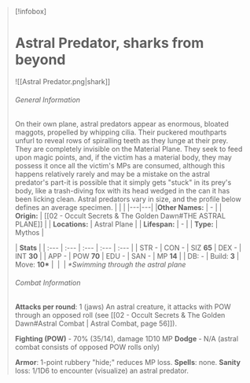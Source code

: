 

> [!infobox]
> # Astral Predator, sharks from beyond
> ![[Astral Predator.png|shark]]
> ###### General Information
> 	On their own plane, astral predators appear as enormous, bloated maggots, propelled by whipping cilia. Their puckered mouthparts unfurl to reveal rows of spiralling teeth as they lunge at their prey. They are completely invisible on the Material Plane. 
> 	They seek to feed upon magic points, and, if the victim has a material body, they may possess it once all the victim's MPs are consumed, although this happens relatively rarely and may be a mistake on the astral predator's part-it is possible that it simply gets "stuck" in its prey's body, like a trash-diving fox with its head wedged in the can it has been licking clean. Astral predators vary in size, and the profile below defines an average specimen.
> | | |
> |---|---|
> |**Other Names:** | - |
> | **Origin:** | [[02 - Occult Secrets & The Golden Dawn#THE ASTRAL PLANE]] |
> | **Locations:** |  Astral Plane |
> | **Lifespan:** | - |
> | **Type:** | Mythos |
> 
> | **Stats** |
> | :--- | :--- | :--- | :--- | :--- |
> | STR - | CON - | SIZ **65** | DEX - | INT **30** |
| APP - | POW **70** | EDU - | SAN - | MP **14** |
| DB: - | Build: **3** | Move: **10\*** |  |  |
> *\*Swimming through the astral plane*
> 
> ###### Combat Information
> **Attacks per round**: 1 (jaws)
> An astral creature, it attacks with POW through an opposed roll (see [[02 - Occult Secrets & The Golden Dawn#Astral Combat | Astral Combat, page 56]]).
> 
> **Fighting (POW)**  - 70% (35/14), damage 1D10 MP
> **Dodge** - N/A (astral combat consists of opposed POW rolls only)
> 
> **Armor**: 1-point rubbery "hide;" reduces MP loss.
> **Spells**: none.
> **Sanity** loss: 1/1D6 to encounter (visualize) an astral predator.


